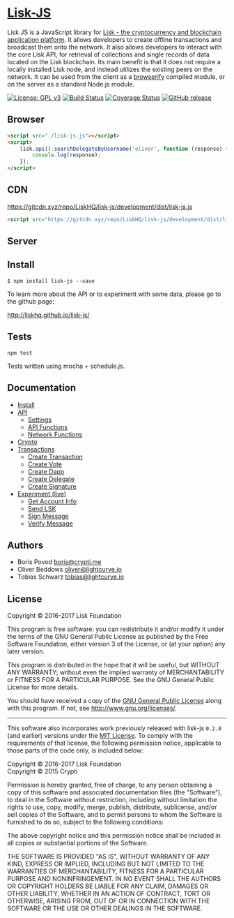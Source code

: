 # <a href="http://liskhq.github.io/lisk-js/">Lisk-JS</a>

Lisk JS is a JavaScript library for [Lisk - the cryptocurrency and blockchain application platform](https://github.com/LiskHQ/lisk). It allows developers to create offline transactions and broadcast them onto the network. It also allows developers to interact with the core Lisk API, for retrieval of collections and single records of data located on the Lisk blockchain. Its main benefit is that it does not require a locally installed Lisk node, and instead utilizes the existing peers on the network. It can be used from the client as a [browserify](http://browserify.org/) compiled module, or on the server as a standard Node.js module.

[![License: GPL v3](https://img.shields.io/badge/License-GPL%20v3-blue.svg)](http://www.gnu.org/licenses/gpl-3.0) [![Build Status](https://travis-ci.org/LiskHQ/lisk-js.svg?branch=development)](https://travis-ci.org/LiskHQ/lisk-js) [![Coverage Status](https://coveralls.io/repos/github/LiskHQ/lisk-js/badge.svg?branch=development)](https://coveralls.io/github/LiskHQ/lisk-js?branch=development) [![GitHub release](https://img.shields.io/badge/version-0.3-blue.svg)]()

## Browser

```html
<script src="./lisk-js.js"></script>
<script>
	lisk.api().searchDelegateByUsername('oliver', function (response) {
		console.log(response);
	});
</script>
```

## CDN

https://gitcdn.xyz/repo/LiskHQ/lisk-js/development/dist/lisk-js.js<br/>
```html
<script src="https://gitcdn.xyz/repo/LiskHQ/lisk-js/development/dist/lisk-js.js"></script>
```

## Server

## Install
```
$ npm install lisk-js --save
```

To learn more about the API or to experiment with some data, please go to the github page:

http://liskhq.github.io/lisk-js/

## Tests

```
npm test
```

Tests written using mocha + schedule.js.

## Documentation

- [Install](http://liskhq.github.io/lisk-js/index.html)
- [API](http://liskhq.github.io/lisk-js/example/api.html)
	- [Settings](http://liskhq.github.io/lisk-js/example/api.html#settings)
	- [API Functions](http://liskhq.github.io/lisk-js/example/api.html#api_functions)
	- [Network Functions](http://liskhq.github.io/lisk-js/example/api.html#network_functions)
- [Crypto](http://liskhq.github.io/lisk-js/example/api.html#crypto)
- [Transactions](http://liskhq.github.io/lisk-js/example/api.html#transactions)
	- [Create Transaction](http://liskhq.github.io/lisk-js/example/api.html#functions_createTransaction)
	- [Create Vote](http://liskhq.github.io/lisk-js/example/api.html#functions_createVote)
	- [Create Dapp](http://liskhq.github.io/lisk-js/example/api.html#functions_createDapp)
	- [Create Delegate](http://liskhq.github.io/lisk-js/example/api.html#functions_createDelegate)
	- [Create Signature](http://liskhq.github.io/lisk-js/example/api.html#functions_createSignature)
- [Experiment (live)](http://liskhq.github.io/lisk-js/example/experiment.html)
	- [Get Account Info](http://liskhq.github.io/lisk-js/example/experiment.html#get_account)
	- [Send LSK](http://liskhq.github.io/lisk-js/example/experiment.html#send_lsk)
	- [Sign Message](http://liskhq.github.io/lisk-js/example/experiment.html#sign)
	- [Verify Message](http://liskhq.github.io/lisk-js/example/experiment.html#verify)

## Authors

- Boris Povod <boris@crypti.me>
- Oliver Beddows <oliver@lightcurve.io>
- Tobias Schwarz <tobias@lightcurve.io>

## License

Copyright © 2016-2017 Lisk Foundation

This program is free software: you can redistribute it and/or modify it under the terms of the GNU General Public License as published by the Free Software Foundation, either version 3 of the License, or (at your option) any later version.

This program is distributed in the hope that it will be useful, but WITHOUT ANY WARRANTY; without even the implied warranty of MERCHANTABILITY or FITNESS FOR A PARTICULAR PURPOSE. See the GNU General Public License for more details.

You should have received a copy of the [GNU General Public License](https://github.com/LiskHQ/lisk-js/tree/master/LICENSE) along with this program.  If not, see <http://www.gnu.org/licenses/>.

***

This software also incorporates work previously released with lisk-js `0.2.0` (and earlier) versions under the [MIT License](https://opensource.org/licenses/MIT). To comply with the requirements of that license, the following permission notice, applicable to those parts of the code only, is included below:

Copyright © 2016-2017 Lisk Foundation  
Copyright © 2015 Crypti

Permission is hereby granted, free of charge, to any person obtaining a copy of this software and associated documentation files (the "Software"), to deal in the Software without restriction, including without limitation the rights to use, copy, modify, merge, publish, distribute, sublicense, and/or sell copies of the Software, and to permit persons to whom the Software is furnished to do so, subject to the following conditions:

The above copyright notice and this permission notice shall be included in all copies or substantial portions of the Software.

THE SOFTWARE IS PROVIDED "AS IS", WITHOUT WARRANTY OF ANY KIND, EXPRESS OR IMPLIED, INCLUDING BUT NOT LIMITED TO THE WARRANTIES OF MERCHANTABILITY, FITNESS FOR A PARTICULAR PURPOSE AND NONINFRINGEMENT. IN NO EVENT SHALL THE AUTHORS OR COPYRIGHT HOLDERS BE LIABLE FOR ANY CLAIM, DAMAGES OR OTHER LIABILITY, WHETHER IN AN ACTION OF CONTRACT, TORT OR OTHERWISE, ARISING FROM, OUT OF OR IN CONNECTION WITH THE SOFTWARE OR THE USE OR OTHER DEALINGS IN THE SOFTWARE.
